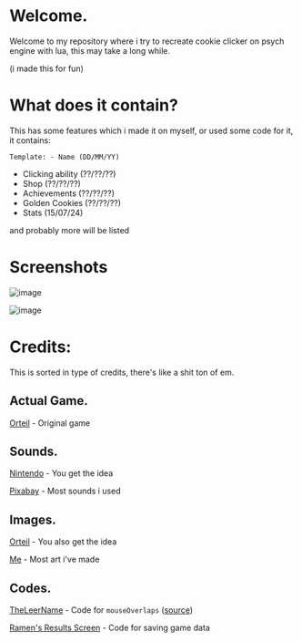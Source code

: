 # Welcome.

Welcome to my repository where i try to recreate cookie clicker on psych engine with lua, this may take a long while.

(i made this for fun)

# What does it contain?

This has some features which i made it on myself, or used some code for it, it contains:

```Template: - Name (DD/MM/YY)``` 

- Clicking ability (??/??/??)
- Shop (??/??/??)
- Achievements (??/??/??)
- Golden Cookies (??/??/??)
- Stats (15/07/24)

and probably more will be listed

# Screenshots

![image](https://github.com/user-attachments/assets/5c338798-0669-472b-9cf5-2967d65f55c5)

![image](https://github.com/user-attachments/assets/f3819496-8fc6-4dc9-ad46-dac604c6f293)

# Credits:

This is sorted in type of credits, there's like a shit ton of em.

## Actual Game.

[Orteil](https://orteil.dashnet.org/cookieclicker/) - Original game

## Sounds.

[Nintendo](https://www.nintendo.com/us/) - You get the idea

[Pixabay](https://pixabay.com/) - Most sounds i used

## Images.

[Orteil](https://orteil.dashnet.org/cookieclicker/) - You also get the idea

[Me](https://github.com/NAEL2XD) - Most art i've made

## Codes.

[TheLeerName](https://github.com/TheLeerName) - Code for `mouseOverlaps` ([source](https://github.com/ShadowMario/FNF-PsychEngine/issues/12755#issuecomment-1641455548))

[Ramen's Results Screen](https://gamebanana.com/tools/11900) - Code for saving game data
